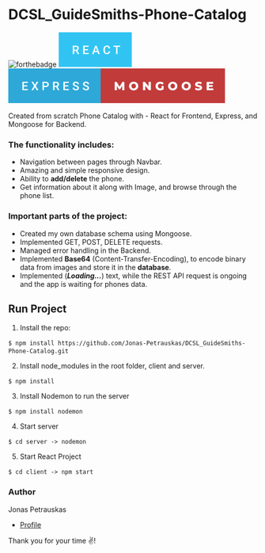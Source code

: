 # DCSL_GuideSmiths-Phone-Catalog

![forthebadge](https://forthebadge.com/images/badges/built-with-love.svg) <img src="assets/react.svg" /> <img src="assets/express-mongoose.svg">

Created from scratch Phone Catalog with - React for Frontend, Express, and Mongoose for Backend.

### The functionality includes:

- Navigation between pages through Navbar.
- Amazing and simple responsive design.
- Ability to **add/delete** the phone.
- Get information about it along with Image, and browse through the phone list.

### Important parts of the project:

- Created my own database schema using Mongoose.
- Implemented GET, POST, DELETE requests.
- Managed error handling in the Backend.
- Implemented **Base64** (Content-Transfer-Encoding), to encode binary data from images and store it in the **database**.
- Implemented (**_Loading..._**) text, while the REST API
  request is ongoing and the app is waiting for phones data.

## Run Project

1.  Install the repo:

```
$ npm install https://github.com/Jonas-Petrauskas/DCSL_GuideSmiths-Phone-Catalog.git
```

2. Install node_modules in the root folder, client and server.

```
$ npm install
```

3. Install Nodemon to run the server

```
$ npm install nodemon
```

4. Start server

```
$ cd server -> nodemon
```

5. Start React Project

```
$ cd client -> npm start
```

### Author

Jonas Petrauskas

- [Profile](https://github.com/Jonas-Petrauskas)

Thank you for your time :v:!

